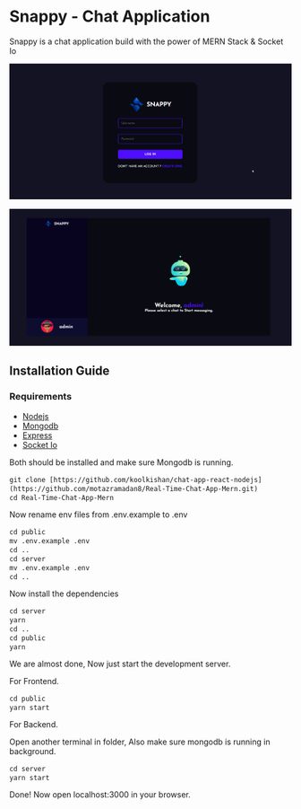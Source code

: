 # Snappy - Chat Application 
Snappy is a chat application build with the power of MERN Stack & Socket Io


![login page](./images/snappy_login.png)

![home page](./images/snappy.png)

## Installation Guide

### Requirements
- [Nodejs](https://nodejs.org/en/download)
- [Mongodb](https://www.mongodb.com/docs/manual/administration/install-community/)
- [Express](https://expressjs.com/)
- [Socket Io](https://socket.io/)

Both should be installed and make sure Mongodb is running.

``` shell
git clone [https://github.com/koolkishan/chat-app-react-nodejs](https://github.com/motazramadan8/Real-Time-Chat-App-Mern.git)
cd Real-Time-Chat-App-Mern
```
Now rename env files from .env.example to .env
``` shell
cd public
mv .env.example .env
cd ..
cd server
mv .env.example .env
cd ..
```

Now install the dependencies
```shell
cd server
yarn
cd ..
cd public
yarn
```
We are almost done, Now just start the development server.

For Frontend.
```shell
cd public
yarn start
```
For Backend.

Open another terminal in folder, Also make sure mongodb is running in background.
```shell
cd server
yarn start
```

Done! Now open localhost:3000 in your browser.
